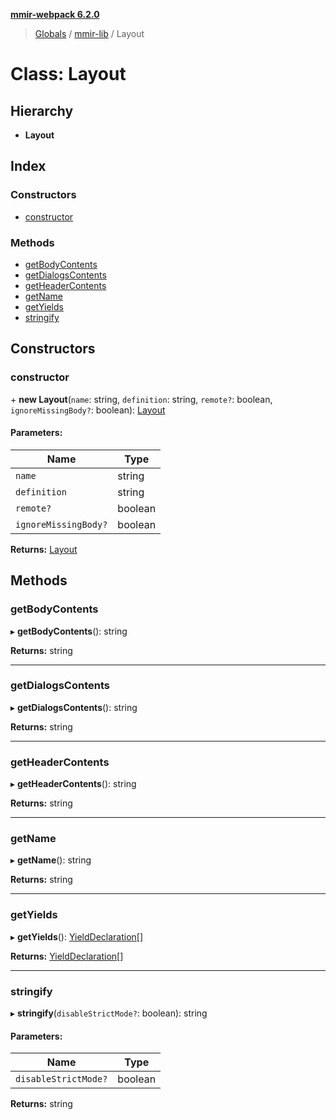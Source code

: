 **[mmir-webpack 6.2.0](../README.md)**

> [Globals](../README.md) / [mmir-lib](../modules/mmir_lib.md) / Layout

# Class: Layout

## Hierarchy

* **Layout**

## Index

### Constructors

* [constructor](mmir_lib.layout.md#constructor)

### Methods

* [getBodyContents](mmir_lib.layout.md#getbodycontents)
* [getDialogsContents](mmir_lib.layout.md#getdialogscontents)
* [getHeaderContents](mmir_lib.layout.md#getheadercontents)
* [getName](mmir_lib.layout.md#getname)
* [getYields](mmir_lib.layout.md#getyields)
* [stringify](mmir_lib.layout.md#stringify)

## Constructors

### constructor

\+ **new Layout**(`name`: string, `definition`: string, `remote?`: boolean, `ignoreMissingBody?`: boolean): [Layout](mmir_lib.layout.md)

#### Parameters:

Name | Type |
------ | ------ |
`name` | string |
`definition` | string |
`remote?` | boolean |
`ignoreMissingBody?` | boolean |

**Returns:** [Layout](mmir_lib.layout.md)

## Methods

### getBodyContents

▸ **getBodyContents**(): string

**Returns:** string

___

### getDialogsContents

▸ **getDialogsContents**(): string

**Returns:** string

___

### getHeaderContents

▸ **getHeaderContents**(): string

**Returns:** string

___

### getName

▸ **getName**(): string

**Returns:** string

___

### getYields

▸ **getYields**(): [YieldDeclaration](mmir_lib.yielddeclaration.md)[]

**Returns:** [YieldDeclaration](mmir_lib.yielddeclaration.md)[]

___

### stringify

▸ **stringify**(`disableStrictMode?`: boolean): string

#### Parameters:

Name | Type |
------ | ------ |
`disableStrictMode?` | boolean |

**Returns:** string
